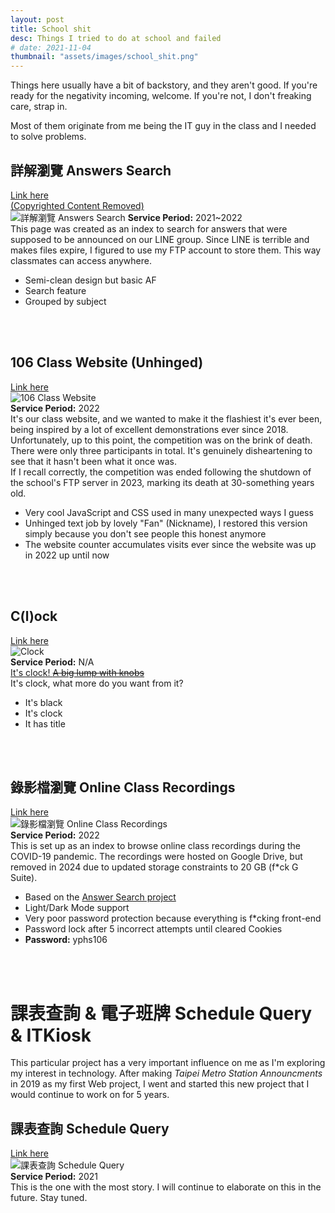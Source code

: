 ```yaml
---
layout: post
title: School shit
desc: Things I tried to do at school and failed
# date: 2021-11-04
thumbnail: "assets/images/school_shit.png"
---
```

Things here usually have a bit of backstory, and they aren't good. If you're ready for the negativity incoming, welcome. If you're not, I don't freaking care, strap in.

Most of them originate from me being the IT guy in the class and I needed to solve problems.

## 詳解瀏覽 Answers Search
[Link here<br>(Copyrighted Content Removed)](../../{{site.baseurl}}/answer/index.html)  
![詳解瀏覽 Answers Search](../../{{site.baseurl}}/assets/images/school_shit/answer.png)
**Service Period:** 2021~2022  
This page was created as an index to search for answers that were supposed to be announced on our LINE group. Since LINE is terrible and makes files expire, I figured to use my FTP account to store them. This way classmates can access anywhere.
- Semi-clean design but basic AF
- Search feature
- Grouped by subject
<br>
<br>

## 106 Class Website (Unhinged)
[Link here](../../{{site.baseurl}}/class_web/index.html)   
![106 Class Website](../../{{site.baseurl}}/assets/images/school_shit/106.png)  
**Service Period:** 2022  
It's our class website, and we wanted to make it the flashiest it's ever been, being inspired by a lot of excellent demonstrations ever since 2018.  
Unfortunately, up to this point, the competition was on the brink of death. There were only three participants in total. It's genuinely disheartening to see that it hasn't been what it once was.  
If I recall correctly, the competition was ended following the shutdown of the school's FTP server in 2023, marking its death at 30-something years old.
- Very cool JavaScript and CSS used in many unexpected ways I guess
- Unhinged text job by lovely "Fan" (Nickname), I restored this version simply because you don't see people this honest anymore
- The website counter accumulates visits ever since the website was up in 2022 up until now
<br>
<br>

## C(l)ock
[Link here](../../{{site.baseurl}}/clock/index.html)   
![Clock](../../{{site.baseurl}}/assets/images/school_shit/clock.png)  
**Service Period:** N/A  
[It's clock! ~~A big lump with knobs~~](https://www.youtube.com/watch?v=_caMQpiwiaU)  
It's clock, what more do you want from it?
- It's black
- It's clock
- It has title
<br>
<br>

## 錄影檔瀏覽 Online Class Recordings
[Link here](../../{{site.baseurl}}/recording/index.html)  
![錄影檔瀏覽 Online Class Recordings](../../{{site.baseurl}}/assets/images/school_shit/recording.png)   
**Service Period:** 2022  
This is set up as an index to browse online class recordings during the COVID-19 pandemic. The recordings were hosted on Google Drive, but removed in 2024 due to updated storage constraints to 20 GB (f\*ck G Suite).  
- Based on the [Answer Search project](../../{{site.baseurl}}/answer/index.html)  
- Light/Dark Mode support
- Very poor password protection because everything is f\*cking front-end
- Password lock after 5 incorrect attempts until cleared Cookies
- **Password:** yphs106
<br> 
<br>

# 課表查詢 & 電子班牌 Schedule Query & ITKiosk  
This particular project has a very important influence on me as I'm exploring my interest in technology. After making *Taipei Metro Station Announcments* in 2019 as my first Web project, I went and started this new project that I would continue to work on for 5 years.
<!-- [Read the full story here](../../{{site.baseurl}}/itkiosk.html)  -->

## 課表查詢 Schedule Query
[Link here](../../{{site.baseurl}}/schedule/index.html)  
![課表查詢 Schedule Query](../../{{site.baseurl}}/assets/images/school_shit/schedule.png)  
**Service Period:** 2021  
This is the one with the most story. I will continue to elaborate on this in the future. Stay tuned.
<br>
<br>
